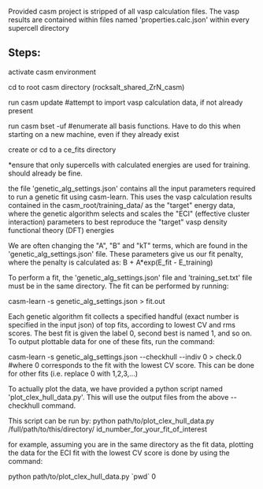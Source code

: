 Provided casm project is stripped of all vasp calculation files. The vasp results are contained within files named 'properties.calc.json' within every supercell directory 


Steps:
--------

activate casm environment


cd to root casm directory (rocksalt_shared_ZrN_casm)


run casm update         #attempt to import vasp calculation data, if not already present


run casm bset -uf       #enumerate all basis functions. Have to do this when starting on a new machine, even if they already exist


create or cd to a ce_fits directory 


*ensure that only supercells with calculated energies are used for training. should already be fine.


the file 'genetic_alg_settings.json' contains all the input parameters required to run a genetic fit using casm-learn.
This uses the vasp calculation results contained in the casm_root/training_data/ as the "target" energy data, where the genetic algorithm selects and scales the "ECI" (effective cluster interaction) parameters to best reproduce the "target" vasp density functional theory (DFT) energies


We are often changing the "A", "B" and "kT" terms, which are found in the 'genetic_alg_settings.json' file. 
These parameters give us our fit penalty, where the penalty is calculated as: B + A*exp(E_fit - E_training)


To perform a fit, the 'genetic_alg_settings.json' file and 'training_set.txt' file must be in the same directory.
The fit can be performed by running:

casm-learn -s genetic_alg_settings.json > fit.out


Each genetic algorithm fit collects a specified handful (exact number is specified in the input json) of top fits, according to lowest CV and rms scores.
The best fit is given the label 0, second best is named 1, and so on. 
To output plottable data for one of these fits, run the command:

casm-learn -s genetic_alg_settings.json --checkhull --indiv 0 > check.0         
#where 0 corresponds to the fit with the lowest CV score. This can be done for other fits (i.e. replace 0 with 1,2,3,...)


To actually plot the data, we have provided a python script named 'plot_clex_hull_data.py'. This will use the output files from the above --checkhull command. 

This script can be run by:
python path/to/plot_clex_hull_data.py    /full/path/to/this/directory/  id_number_for_your_fit_of_interest

for example, assuming you are in the same directory as the fit data, plotting the data for the ECI fit with the lowest CV score is done by using the command:

python path/to/plot_clex_hull_data.py  \`pwd\` 0
